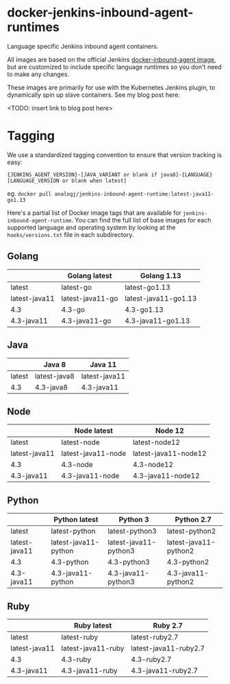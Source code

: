 # docker-jenkins-inbound-agent-runtimes

Language specific Jenkins inbound agent containers.

All images are based on the official Jenkins [docker-inbound-agent image](https://github.com/jenkinsci/docker-inbound-agent),
but are customized to include specific language runtimes so you don't need to make any changes.

These images are primarily for use with the Kubernetes Jenkins plugin, to dynamically spin up slave containers.
See my blog post here:

<TODO: insert link to blog post here>


# Tagging

We use a standardized tagging convention to ensure that version tracking is easy:

`{JENKINS_AGENT_VERSION}-[JAVA_VARIANT or blank if java8]-{LANGUAGE}[LANGUAGE_VERSION or blank when latest]`

eg. `docker pull analogj/jenkins-inbound-agent-runtime:latest-java11-go1.13`

Here's a partial list of Docker image tags that are available for `jenkins-inbound-agent-runtime`. You can find the full list of base images for each
supported language and operating system by looking at the `hooks/versions.txt` file in each subdirectory.


## Golang

| | Golang latest | Golang 1.13 |
| --- | --- | --- |
| latest | latest-go | latest-go1.13 |
| latest-java11 | latest-java11-go | latest-java11-go1.13 |
| 4.3 | 4.3-go | 4.3-go1.13  |
| 4.3-java11 | 4.3-java11-go | 4.3-java11-go1.13 |

## Java

| | Java 8 | Java 11 |
| --- | --- | --- |
| latest | latest-java8 | latest-java11 |
| 4.3 | 4.3-java8 | 4.3-java11 |

## Node

| | Node latest | Node 12 |
| --- | --- | --- |
| latest | latest-node | latest-node12 |
| latest-java11 | latest-java11-node | latest-java11-node12 |
| 4.3 | 4.3-node | 4.3-node12  |
| 4.3-java11 | 4.3-java11-node | 4.3-java11-node12 |

## Python

| | Python latest | Python 3 | Python 2.7 |
| --- | --- | --- | --- |
| latest | latest-python | latest-python3 | latest-python2 |
| latest-java11 | latest-java11-python | latest-java11-python3 | latest-java11-python2 |
| 4.3 | 4.3-python | 4.3-python3  | 4.3-python2 |
| 4.3-java11 | 4.3-java11-python | 4.3-java11-python3 | 4.3-java11-python2 |

## Ruby

| | Ruby latest | Ruby 2.7 |
| --- | --- | --- |
| latest | latest-ruby | latest-ruby2.7 |
| latest-java11 | latest-java11-ruby | latest-java11-ruby2.7 |
| 4.3 | 4.3-ruby | 4.3-ruby2.7 |
| 4.3-java11 | 4.3-java11-ruby | 4.3-java11-ruby2.7 |
